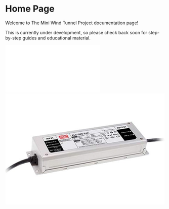 # Home Page

Welcome to The Mini Wind Tunnel Project documentation page!

This is currently under development, so please check back soon for step-by-step guides and educational material.

![](Mk5.stl)
![](images/elg300.jpg)